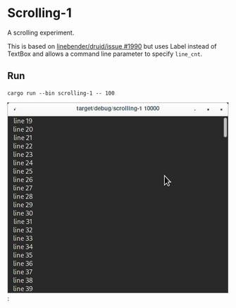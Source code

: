 # Scrolling-1

A scrolling experiment.

This is based on [linebender/druid/issue #1990](https://github.com/linebender/druid/issues/1990) but
uses Label instead of TextBox and allows a command line parameter to specify `line_cnt`.

## Run
```
cargo run --bin scrolling-1 -- 100
```

![Window](assets/screenshot.png):
